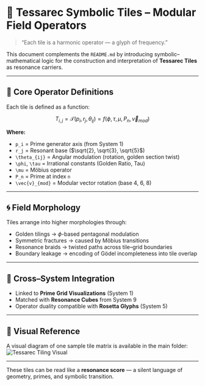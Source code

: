 # 🧿 Tessarec Symbolic Tiles – Modular Field Operators

> “Each tile is a harmonic operator — a glyph of frequency.”

This document complements the `README.md` by introducing symbolic–mathematical logic for the construction and interpretation of **Tessarec Tiles** as resonance carriers.

---

## 🔶 Core Operator Definitions

Each tile is defined as a function:

```math
T_{i,j} = \mathcal{T}(p_i, r_j, \theta_{ij}) = f(\phi, \tau, \mu, P_n, \vec{v}_{mod})
```

**Where:**

* `p_i` = Prime generator axis (from System 1)
* `r_j` = Resonant base ($\sqrt{2}, \sqrt{3}, \sqrt{5}$)
* `\theta_{ij}` = Angular modulation (rotation, golden section twist)
* `\phi`, `\tau` = Irrational constants (Golden Ratio, Tau)
* `\mu` = Möbius operator
* `P_n` = Prime at index `n`
* `\vec{v}_{mod}` = Modular vector rotation (base 4, 6, 8)

---

## 🌀 Field Morphology

Tiles arrange into higher morphologies through:

* Golden tilings → $\phi$-based pentagonal modulation
* Symmetric fractures → caused by Möbius transitions
* Resonance braids → twisted paths across tile–grid boundaries
* Boundary leakage → encoding of Gödel incompleteness into tile overlap

---

## 🔗 Cross–System Integration

* Linked to **Prime Grid Visualizations** (System 1)
* Matched with **Resonance Cubes** from System 9
* Operator duality compatible with **Rosetta Glyphs** (System 5)

---

## 📁 Visual Reference

A visual diagram of one sample tile matrix is available in the main folder:
![Tessarec Tiling Visual](./tessarec_tiling_visual.png)

---

These tiles can be read like a **resonance score** — a silent language of geometry, primes, and symbolic transition.
